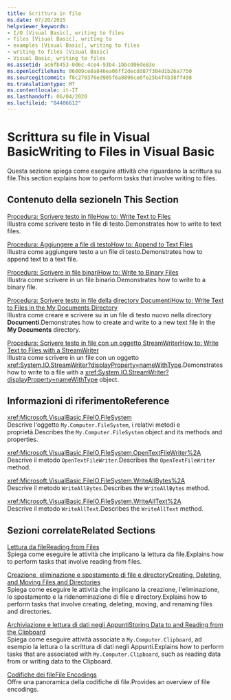 ```yaml
---
title: Scrittura in file
ms.date: 07/20/2015
helpviewer_keywords:
- I/O [Visual Basic], writing to files
- files [Visual Basic], writing to
- examples [Visual Basic], writing to files
- writing to files [Visual Basic]
- Visual Basic, writing to files
ms.assetid: ac6fb453-0d6c-4ce4-93b4-1bbcd06de83e
ms.openlocfilehash: 06809ce8a846ea06ff2decdd87f304d1b26a7750
ms.sourcegitcommit: f8c270376ed905f6a8896ce0fe25b4f4b38ff498
ms.translationtype: MT
ms.contentlocale: it-IT
ms.lasthandoff: 06/04/2020
ms.locfileid: "84406612"
---
```

# <a name="writing-to-files-in-visual-basic"></a><span data-ttu-id="9c0f5-102">Scrittura su file in Visual Basic</span><span class="sxs-lookup"><span data-stu-id="9c0f5-102">Writing to Files in Visual Basic</span></span>

<span data-ttu-id="9c0f5-103">Questa sezione spiega come eseguire attività che riguardano la scrittura su file.</span><span class="sxs-lookup"><span data-stu-id="9c0f5-103">This section explains how to perform tasks that involve writing to files.</span></span>  
  
## <a name="in-this-section"></a><span data-ttu-id="9c0f5-104">Contenuto della sezione</span><span class="sxs-lookup"><span data-stu-id="9c0f5-104">In This Section</span></span>  

 [<span data-ttu-id="9c0f5-105">Procedura: Scrivere testo in file</span><span class="sxs-lookup"><span data-stu-id="9c0f5-105">How to: Write Text to Files</span></span>](how-to-write-text-to-files.md)  
 <span data-ttu-id="9c0f5-106">Illustra come scrivere testo in file di testo.</span><span class="sxs-lookup"><span data-stu-id="9c0f5-106">Demonstrates how to write to text files.</span></span>  
  
 [<span data-ttu-id="9c0f5-107">Procedura: Aggiungere a file di testo</span><span class="sxs-lookup"><span data-stu-id="9c0f5-107">How to: Append to Text Files</span></span>](how-to-append-to-text-files.md)  
 <span data-ttu-id="9c0f5-108">Illustra come aggiungere testo a un file di testo.</span><span class="sxs-lookup"><span data-stu-id="9c0f5-108">Demonstrates how to append text to a text file.</span></span>  
  
 [<span data-ttu-id="9c0f5-109">Procedura: Scrivere in file binari</span><span class="sxs-lookup"><span data-stu-id="9c0f5-109">How to: Write to Binary Files</span></span>](how-to-write-to-binary-files.md)  
 <span data-ttu-id="9c0f5-110">Illustra come scrivere in un file binario.</span><span class="sxs-lookup"><span data-stu-id="9c0f5-110">Demonstrates how to write to a binary file.</span></span>  
  
 [<span data-ttu-id="9c0f5-111">Procedura: Scrivere testo in file della directory Documenti</span><span class="sxs-lookup"><span data-stu-id="9c0f5-111">How to: Write Text to Files in the My Documents Directory</span></span>](how-to-write-text-to-files-in-the-my-documents-directory.md)  
 <span data-ttu-id="9c0f5-112">Illustra come creare e scrivere su in un file di testo nuovo nella directory **Documenti**.</span><span class="sxs-lookup"><span data-stu-id="9c0f5-112">Demonstrates how to create and write to a new text file in the **My Documents** directory.</span></span>  
  
 [<span data-ttu-id="9c0f5-113">Procedura: Scrivere testo in file con un oggetto StreamWriter</span><span class="sxs-lookup"><span data-stu-id="9c0f5-113">How to: Write Text to Files with a StreamWriter</span></span>](how-to-write-text-to-files-with-a-streamwriter.md)  
 <span data-ttu-id="9c0f5-114">Illustra come scrivere in un file con un oggetto <xref:System.IO.StreamWriter?displayProperty=nameWithType>.</span><span class="sxs-lookup"><span data-stu-id="9c0f5-114">Demonstrates how to write to a file with a <xref:System.IO.StreamWriter?displayProperty=nameWithType> object.</span></span>  
  
## <a name="reference"></a><span data-ttu-id="9c0f5-115">Informazioni di riferimento</span><span class="sxs-lookup"><span data-stu-id="9c0f5-115">Reference</span></span>  

 <xref:Microsoft.VisualBasic.FileIO.FileSystem>  
 <span data-ttu-id="9c0f5-116">Descrive l'oggetto `My.Computer.FileSystem`, i relativi metodi e proprietà.</span><span class="sxs-lookup"><span data-stu-id="9c0f5-116">Describes the `My.Computer.FileSystem` object and its methods and properties.</span></span>  
  
 <xref:Microsoft.VisualBasic.FileIO.FileSystem.OpenTextFileWriter%2A>  
 <span data-ttu-id="9c0f5-117">Descrive il metodo `OpenTextFileWriter`.</span><span class="sxs-lookup"><span data-stu-id="9c0f5-117">Describes the `OpenTextFileWriter` method.</span></span>  
  
 <xref:Microsoft.VisualBasic.FileIO.FileSystem.WriteAllBytes%2A>  
 <span data-ttu-id="9c0f5-118">Descrive il metodo `WriteAllBytes`.</span><span class="sxs-lookup"><span data-stu-id="9c0f5-118">Describes the `WriteAllBytes` method.</span></span>  
  
 <xref:Microsoft.VisualBasic.FileIO.FileSystem.WriteAllText%2A>  
 <span data-ttu-id="9c0f5-119">Descrive il metodo `WriteAllText`.</span><span class="sxs-lookup"><span data-stu-id="9c0f5-119">Describes the `WriteAllText` method.</span></span>  
  
## <a name="related-sections"></a><span data-ttu-id="9c0f5-120">Sezioni correlate</span><span class="sxs-lookup"><span data-stu-id="9c0f5-120">Related Sections</span></span>  

 [<span data-ttu-id="9c0f5-121">Lettura da file</span><span class="sxs-lookup"><span data-stu-id="9c0f5-121">Reading from Files</span></span>](reading-from-files.md)  
 <span data-ttu-id="9c0f5-122">Spiega come eseguire le attività che implicano la lettura da file.</span><span class="sxs-lookup"><span data-stu-id="9c0f5-122">Explains how to perform tasks that involve reading from files.</span></span>  
  
 [<span data-ttu-id="9c0f5-123">Creazione, eliminazione e spostamento di file e directory</span><span class="sxs-lookup"><span data-stu-id="9c0f5-123">Creating, Deleting, and Moving Files and Directories</span></span>](creating-deleting-and-moving-files-and-directories.md)  
 <span data-ttu-id="9c0f5-124">Spiega come eseguire le attività che implicano la creazione, l'eliminazione, lo spostamento e la ridenominazione di file e directory.</span><span class="sxs-lookup"><span data-stu-id="9c0f5-124">Explains how to perform tasks that involve creating, deleting, moving, and renaming files and directories.</span></span>  
  
 [<span data-ttu-id="9c0f5-125">Archiviazione e lettura di dati negli Appunti</span><span class="sxs-lookup"><span data-stu-id="9c0f5-125">Storing Data to and Reading from the Clipboard</span></span>](../computer-resources/storing-data-to-and-reading-from-the-clipboard.md)  
 <span data-ttu-id="9c0f5-126">Spiega come eseguire attività associate a `My.Computer.Clipboard`, ad esempio la lettura o la scrittura di dati negli Appunti.</span><span class="sxs-lookup"><span data-stu-id="9c0f5-126">Explains how to perform tasks that are associated with `My.Computer.Clipboard`, such as reading data from or writing data to the Clipboard.</span></span>  
  
 [<span data-ttu-id="9c0f5-127">Codifiche dei file</span><span class="sxs-lookup"><span data-stu-id="9c0f5-127">File Encodings</span></span>](file-encodings.md)  
 <span data-ttu-id="9c0f5-128">Offre una panoramica della codifiche di file.</span><span class="sxs-lookup"><span data-stu-id="9c0f5-128">Provides an overview of file encodings.</span></span>
